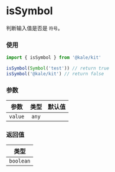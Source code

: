 # isSymbol

判断输入值是否是 `符号`。

### 使用

```ts
import { isSymbol } from '@kale/kit'

isSymbol(Symbol('test')) // return true
isSymbol('@kale/kit') // return false
```

### 参数

| 参数    | 类型  | 默认值 |
| ------- | :---: | -----: |
| `value` | `any` |        |

### 返回值

|   类型    |
| :-------: |
| `boolean` |
